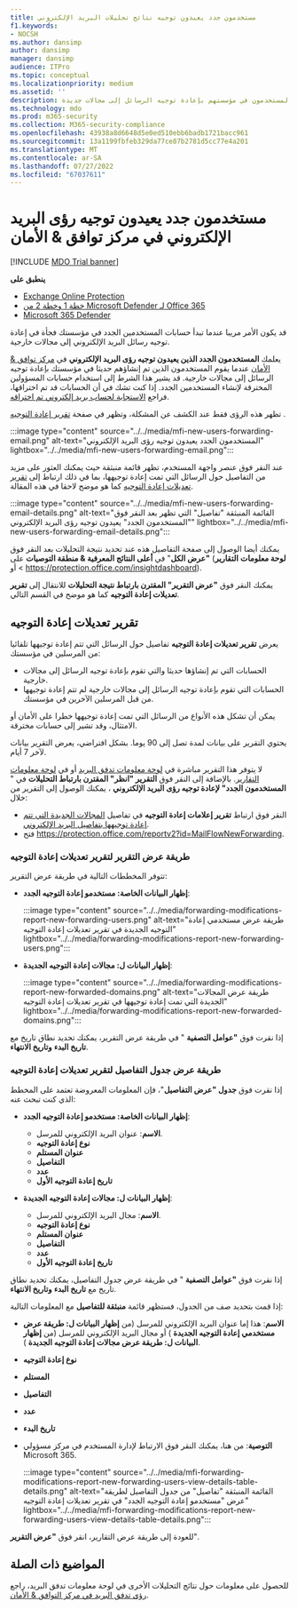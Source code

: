 ```yaml
---
title: مستخدمون جدد يعيدون توجيه نتائج تحليلات البريد الإلكتروني
f1.keywords:
- NOCSH
ms.author: dansimp
author: dansimp
manager: dansimp
audience: ITPro
ms.topic: conceptual
ms.localizationpriority: medium
ms.assetid: ''
description: يمكن للمسؤولين معرفة كيفية استخدام المستخدمين الجدد لإعادة توجيه رؤى البريد الإلكتروني في مركز التوافق & الأمان للتحقق من الوقت الذي يقوم فيه المستخدمون في مؤسستهم بإعادة توجيه الرسائل إلى مجالات جديدة.
ms.technology: mdo
ms.prod: m365-security
ms.collection: M365-security-compliance
ms.openlocfilehash: 43938a8d6648d5e0ed510ebb6badb1721bacc961
ms.sourcegitcommit: 13a1199fbfeb329da77ce87b2781d5cc77e4a201
ms.translationtype: MT
ms.contentlocale: ar-SA
ms.lasthandoff: 07/27/2022
ms.locfileid: "67037611"
---
```

# <a name="new-users-forwarding-email-insight-in-the-security--compliance-center"></a>مستخدمون جدد يعيدون توجيه رؤى البريد الإلكتروني في مركز توافق & الأمان

[!INCLUDE [MDO Trial banner](../includes/mdo-trial-banner.md)]

**ينطبق على**
- [Exchange Online Protection](exchange-online-protection-overview.md)
- [خطة 1 وخطة 2 من Microsoft Defender لـ Office 365](defender-for-office-365.md)
- [Microsoft 365 Defender](../defender/microsoft-365-defender.md)

قد يكون الأمر مريبا عندما تبدأ حسابات المستخدمين الجدد في مؤسستك فجأة في إعادة توجيه رسائل البريد الإلكتروني إلى مجالات خارجية.

يعلمك **المستخدمون الجدد الذين يعيدون توجيه رؤى البريد الإلكتروني** في [مركز توافق & الأمان](https://protection.office.com) عندما يقوم المستخدمون الذين تم إنشاؤهم حديثا في مؤسستك بإعادة توجيه الرسائل إلى مجالات خارجية. قد يشير هذا الشرط إلى استخدام حسابات المسؤولين المخترقة لإنشاء المستخدمين الجدد. إذا كنت تشك في أن الحسابات قد تم اختراقها، فراجع [الاستجابة لحساب بريد إلكتروني تم اختراقه](responding-to-a-compromised-email-account.md).

تظهر هذه الرؤى فقط عند الكشف عن المشكلة، وتظهر في صفحة [تقرير إعادة التوجيه](view-mail-flow-reports.md#forwarding-report) .

:::image type="content" source="../../media/mfi-new-users-forwarding-email.png" alt-text="المستخدمون الجدد يعيدون توجيه رؤى البريد الإلكتروني" lightbox="../../media/mfi-new-users-forwarding-email.png":::

عند النقر فوق عنصر واجهة المستخدم، تظهر قائمة منبثقة حيث يمكنك العثور على مزيد من التفاصيل حول الرسائل التي تمت إعادة توجيهها، بما في ذلك ارتباط إلى [تقرير تعديلات إعادة التوجيه](#forwarding-modifications-report) كما هو موضح لاحقا في هذه المقالة.

:::image type="content" source="../../media/mfi-new-users-forwarding-email-details.png" alt-text="القائمة المنبثقة &quot;تفاصيل&quot; التي تظهر بعد النقر فوق &quot;المستخدمون الجدد&quot; يعيدون توجيه رؤى البريد الإلكتروني" lightbox="../../media/mfi-new-users-forwarding-email-details.png":::

يمكنك أيضا الوصول إلى صفحة التفاصيل هذه عند تحديد نتيجة التحليلات بعد النقر فوق **"عرض الكل**" في **أعلى النتائج المعرفية & منطقة التوصيات** على (**لوحة معلومات** **التقارير** \> أو <https://protection.office.com/insightdashboard>).

يمكنك النقر فوق **"عرض التقرير" المقترن بارتباط نتيجة التحليلات** للانتقال إلى **تقرير تعديلات إعادة التوجيه** كما هو موضح في القسم التالي.

## <a name="forwarding-modifications-report"></a>تقرير تعديلات إعادة التوجيه

يعرض **تقرير تعديلات إعادة التوجيه** تفاصيل حول الرسائل التي تتم إعادة توجيهها تلقائيا من المرسلين في مؤسستك:

- الحسابات التي تم إنشاؤها حديثا والتي تقوم بإعادة توجيه الرسائل إلى مجالات خارجية.
- الحسابات التي تقوم بإعادة توجيه الرسائل إلى مجالات خارجية لم تتم إعادة توجيهها من قبل المرسلين الآخرين في مؤسستك.

يمكن أن تشكل هذه الأنواع من الرسائل التي تمت إعادة توجيهها خطرا على الأمان أو الامتثال، وقد تشير إلى حسابات مخترقة.

يحتوي التقرير على بيانات لمدة تصل إلى 90 يوما. بشكل افتراضي، يعرض التقرير بيانات لآخر 7 أيام.

لا يتوفر هذا التقرير مباشرة في [لوحة معلومات تدفق البريد](mail-flow-insights-v2.md) أو في [لوحة معلومات التقارير](view-mail-flow-reports.md). بالإضافة إلى النقر فوق **التقرير "انظر" المقترن بارتباط التحليلات** في " **المستخدمون الجدد" لإعادة توجيه رؤى البريد الإلكتروني** ، يمكنك الوصول إلى التقرير من خلال:

- النقر فوق ارتباط **تقرير إعلامات إعادة التوجيه** في تفاصيل [المجالات الجديدة التي تتم إعادة توجيهها بتفاصيل البريد الإلكتروني](mfi-new-domains-being-forwarded-email.md).
- فتح <https://protection.office.com/reportv2?id=MailFlowNewForwarding>.

### <a name="report-view-for-the-forwarding-modifications-report"></a>طريقة عرض التقرير لتقرير تعديلات إعادة التوجيه

تتوفر المخططات التالية في طريقة عرض التقرير:

- **إظهار البيانات الخاصة: مستخدمو إعادة التوجيه الجدد**:

    :::image type="content" source="../../media/forwarding-modifications-report-new-forwarding-users.png" alt-text="طريقة عرض مستخدمي إعادة التوجيه الجديدة في تقرير تعديلات إعادة التوجيه" lightbox="../../media/forwarding-modifications-report-new-forwarding-users.png":::

- **إظهار البيانات ل: مجالات إعادة التوجيه الجديدة**:

    :::image type="content" source="../../media/forwarding-modifications-report-new-forwarded-domains.png" alt-text="طريقة عرض المجالات الجديدة التي تمت إعادة توجيهها في تقرير تعديلات إعادة التوجيه" lightbox="../../media/forwarding-modifications-report-new-forwarded-domains.png":::

إذا نقرت فوق **"عوامل التصفية** " في طريقة عرض التقرير، يمكنك تحديد نطاق تاريخ مع **تاريخ البدء** **وتاريخ الانتهاء**.

### <a name="details-table-view-for-the-forwarding-modifications-report"></a>طريقة عرض جدول التفاصيل لتقرير تعديلات إعادة التوجيه

إذا نقرت فوق **جدول "عرض التفاصيل**"، فإن المعلومات المعروضة تعتمد على المخطط الذي كنت تبحث عنه:

- **إظهار البيانات الخاصة: مستخدمو إعادة التوجيه الجدد**:

  - **الاسم**: عنوان البريد الإلكتروني للمرسل.
  - **نوع إعادة التوجيه**
  - **عنوان المستلم**
  - **التفاصيل**
  - **عدد**
  - **تاريخ إعادة التوجيه الأول**

- **إظهار البيانات ل: مجالات إعادة التوجيه الجديدة**:

  - **الاسم**: مجال البريد الإلكتروني للمرسل.
  - **نوع إعادة التوجيه**
  - **عنوان المستلم**
  - **التفاصيل**
  - **عدد**
  - **تاريخ إعادة التوجيه الأول**

إذا نقرت فوق **"عوامل التصفية** " في طريقة عرض جدول التفاصيل، يمكنك تحديد نطاق تاريخ مع **تاريخ البدء** **وتاريخ الانتهاء**.

إذا قمت بتحديد صف من الجدول، فستظهر قائمة **منبثقة للتفاصيل** مع المعلومات التالية:

- **الاسم**: هذا إما عنوان البريد الإلكتروني للمرسل (من **إظهار البيانات ل: طريقة عرض مستخدمي إعادة التوجيه الجديدة** ) أو مجال البريد الإلكتروني للمرسل (من **إظهار البيانات ل: طريقة عرض مجالات إعادة التوجيه الجديدة** ).
- **نوع إعادة التوجيه**
- **المستلم**
- **التفاصيل**
- **عدد**
- **تاريخ البدء**
- **التوصية**: من هنا، يمكنك النقر فوق الارتباط لإدارة المستخدم في مركز مسؤولي Microsoft 365.

  :::image type="content" source="../../media/mfi-forwarding-modifications-report-new-forwarding-users-view-details-table-details.png" alt-text="القائمة المنبثقة &quot;تفاصيل&quot; من جدول التفاصيل لطريقة عرض &quot;مستخدمو إعادة التوجيه الجدد&quot; في تقرير تعديلات إعادة التوجيه" lightbox="../../media/mfi-forwarding-modifications-report-new-forwarding-users-view-details-table-details.png":::

للعودة إلى طريقة عرض التقارير، انقر فوق **"عرض التقرير**".

## <a name="related-topics"></a>المواضيع ذات الصلة

للحصول على معلومات حول نتائج التحليلات الأخرى في لوحة معلومات تدفق البريد، راجع [رؤى تدفق البريد في مركز التوافق & الأمان](mail-flow-insights-v2.md).

